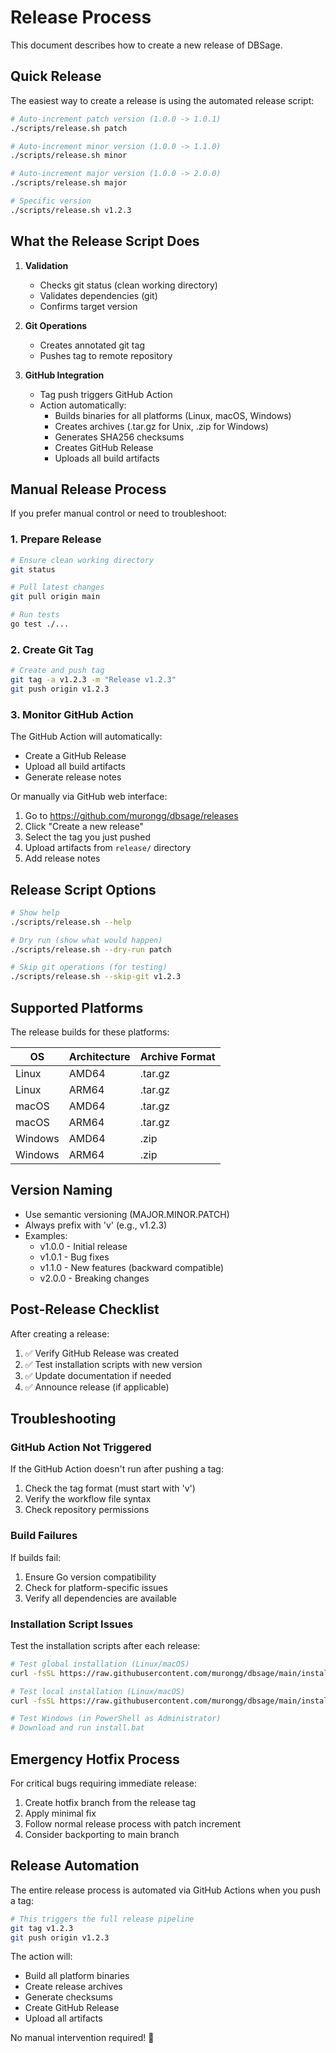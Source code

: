 # Release Process

This document describes how to create a new release of DBSage.

## Quick Release

The easiest way to create a release is using the automated release script:

```bash
# Auto-increment patch version (1.0.0 -> 1.0.1)
./scripts/release.sh patch

# Auto-increment minor version (1.0.0 -> 1.1.0)
./scripts/release.sh minor

# Auto-increment major version (1.0.0 -> 2.0.0)
./scripts/release.sh major

# Specific version
./scripts/release.sh v1.2.3
```

## What the Release Script Does

1. **Validation**
   - Checks git status (clean working directory)
   - Validates dependencies (git)
   - Confirms target version

2. **Git Operations**
   - Creates annotated git tag
   - Pushes tag to remote repository

3. **GitHub Integration**
   - Tag push triggers GitHub Action
   - Action automatically:
     - Builds binaries for all platforms (Linux, macOS, Windows)
     - Creates archives (.tar.gz for Unix, .zip for Windows)
     - Generates SHA256 checksums
     - Creates GitHub Release
     - Uploads all build artifacts

## Manual Release Process

If you prefer manual control or need to troubleshoot:

### 1. Prepare Release

```bash
# Ensure clean working directory
git status

# Pull latest changes
git pull origin main

# Run tests
go test ./...
```

### 2. Create Git Tag

```bash
# Create and push tag
git tag -a v1.2.3 -m "Release v1.2.3"
git push origin v1.2.3
```

### 3. Monitor GitHub Action

The GitHub Action will automatically:
- Create a GitHub Release
- Upload all build artifacts
- Generate release notes

Or manually via GitHub web interface:
1. Go to https://github.com/murongg/dbsage/releases
2. Click "Create a new release"
3. Select the tag you just pushed
4. Upload artifacts from `release/` directory
5. Add release notes

## Release Script Options

```bash
# Show help
./scripts/release.sh --help

# Dry run (show what would happen)
./scripts/release.sh --dry-run patch

# Skip git operations (for testing)
./scripts/release.sh --skip-git v1.2.3
```

## Supported Platforms

The release builds for these platforms:

| OS      | Architecture | Archive Format |
|---------|-------------|----------------|
| Linux   | AMD64       | .tar.gz        |
| Linux   | ARM64       | .tar.gz        |
| macOS   | AMD64       | .tar.gz        |
| macOS   | ARM64       | .tar.gz        |
| Windows | AMD64       | .zip           |
| Windows | ARM64       | .zip           |

## Version Naming

- Use semantic versioning (MAJOR.MINOR.PATCH)
- Always prefix with 'v' (e.g., v1.2.3)
- Examples:
  - v1.0.0 - Initial release
  - v1.0.1 - Bug fixes
  - v1.1.0 - New features (backward compatible)
  - v2.0.0 - Breaking changes

## Post-Release Checklist

After creating a release:

1. ✅ Verify GitHub Release was created
2. ✅ Test installation scripts with new version
3. ✅ Update documentation if needed
4. ✅ Announce release (if applicable)

## Troubleshooting

### GitHub Action Not Triggered

If the GitHub Action doesn't run after pushing a tag:

1. Check the tag format (must start with 'v')
2. Verify the workflow file syntax
3. Check repository permissions

### Build Failures

If builds fail:

1. Ensure Go version compatibility
2. Check for platform-specific issues
3. Verify all dependencies are available

### Installation Script Issues

Test the installation scripts after each release:

```bash
# Test global installation (Linux/macOS)
curl -fsSL https://raw.githubusercontent.com/murongg/dbsage/main/install.sh | sudo bash

# Test local installation (Linux/macOS)
curl -fsSL https://raw.githubusercontent.com/murongg/dbsage/main/install.sh | bash -s -- --local

# Test Windows (in PowerShell as Administrator)
# Download and run install.bat
```

## Emergency Hotfix Process

For critical bugs requiring immediate release:

1. Create hotfix branch from the release tag
2. Apply minimal fix
3. Follow normal release process with patch increment
4. Consider backporting to main branch

## Release Automation

The entire release process is automated via GitHub Actions when you push a tag:

```bash
# This triggers the full release pipeline
git tag v1.2.3
git push origin v1.2.3
```

The action will:
- Build all platform binaries
- Create release archives
- Generate checksums
- Create GitHub Release
- Upload all artifacts

No manual intervention required! 🚀
